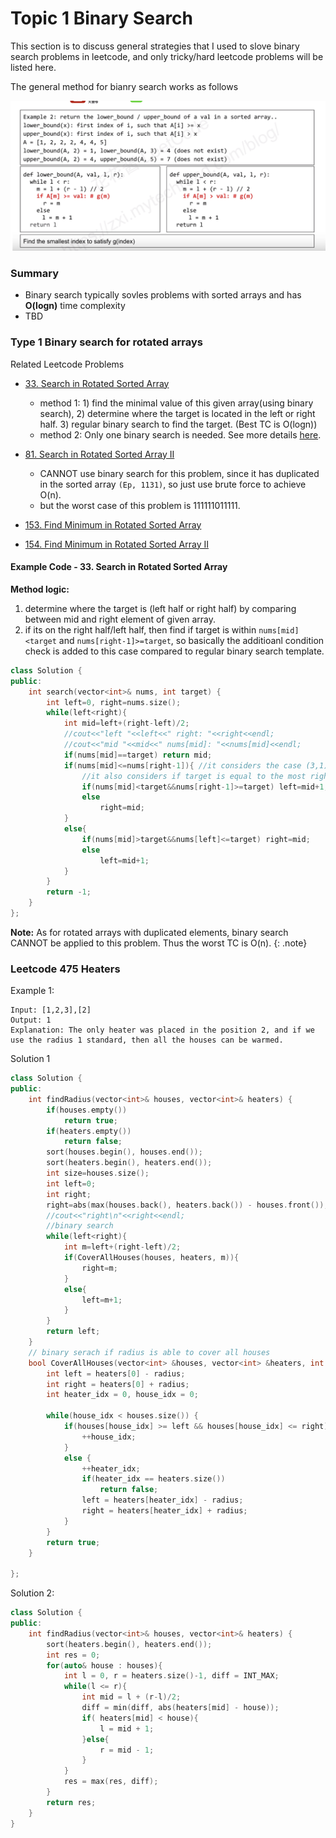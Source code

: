 # Topic 1 Binary Search

This section is to discuss general strategies that I used to slove binary search problems in leetcode, and only tricky/hard leetcode problems will be listed here. 

The general method for bianry search works as follows

![Binary search](./binary_search.png "Binary search approach")

### Summary

* Binary search typically sovles problems with sorted arrays and has **O(logn)** time complexity
* TBD


### Type 1 Binary search for rotated arrays
Related Leetcode Problems
- [33. Search in Rotated Sorted Array](https://leetcode.com/problems/search-in-rotated-sorted-array/)
    * method 1: 1) find the minimal value of this given array(using binary search), 2) determine where the target is located in the left or right half. 3) regular binary search to find the target. (Best TC is O(logn))
    * method 2: Only one binary search is needed. See more details [here](https://www.cnblogs.com/grandyang/p/4325648.html). 

- [81. Search in Rotated Sorted Array II](https://leetcode.com/problems/search-in-rotated-sorted-array-ii/)
    * CANNOT use binary search for this problem, since it has duplicated in the sorted array `(Ep, 1131)`, so just use brute force to achieve O(n).
    * but the worst case of this problem is 111111011111. 
- [153. Find Minimum in Rotated Sorted Array](https://leetcode.com/problems/find-minimum-in-rotated-sorted-array/)
- [154. Find Minimum in Rotated Sorted Array II](https://leetcode.com/problems/find-minimum-in-rotated-sorted-array-ii/)
#### Example Code - 33. Search in Rotated Sorted Array
**Method logic:**
1. determine where the target is (left half or right half) by comparing between mid and right element of given array. 
2. if its on the right half/left half, then find if target is within `nums[mid]<target` and `nums[right-1]>=target`, so basically the additioanl condition check is added to this case compared to regular binary search template. 
```cpp
class Solution {
public:
    int search(vector<int>& nums, int target) {
        int left=0, right=nums.size();
        while(left<right){
            int mid=left+(right-left)/2;
            //cout<<"left "<<left<<" right: "<<right<<endl;
            //cout<<"mid "<<mid<<" nums[mid]: "<<nums[mid]<<endl;
            if(nums[mid]==target) return mid;
            if(nums[mid]<=nums[right-1]){ //it considers the case (3,1), so has '=';
                //it also considers if target is equal to the most right element. 
                if(nums[mid]<target&&nums[right-1]>=target) left=mid+1;
                else
                    right=mid;
            }
            else{
                if(nums[mid]>target&&nums[left]<=target) right=mid;
                else
                    left=mid+1;
            }
        }
        return -1;
    }
};
```

**Note:**
As for rotated arrays with duplicated elements, binary search CANNOT be applied to this problem. Thus the worst TC is O(n). {: .note}



### Leetcode 475 Heaters

Example 1:
```
Input: [1,2,3],[2]
Output: 1
Explanation: The only heater was placed in the position 2, and if we use the radius 1 standard, then all the houses can be warmed.
```
Solution 1
```cpp
class Solution {
public:
    int findRadius(vector<int>& houses, vector<int>& heaters) {
        if(houses.empty())
            return true;
        if(heaters.empty())
            return false;
        sort(houses.begin(), houses.end());
        sort(heaters.begin(), heaters.end());
        int size=houses.size();
        int left=0;
        int right;
        right=abs(max(houses.back(), heaters.back()) - houses.front());
        //cout<<"right\n"<<right<<endl;
        //binary search
        while(left<right){
            int m=left+(right-left)/2;
            if(CoverAllHouses(houses, heaters, m)){
                right=m;
            }
            else{
                left=m+1;
            }
        }
        return left;
    }
    // binary serach if radius is able to cover all houses
    bool CoverAllHouses(vector<int> &houses, vector<int> &heaters, int radius){
        int left = heaters[0] - radius;
        int right = heaters[0] + radius;
        int heater_idx = 0, house_idx = 0;
        
        while(house_idx < houses.size()) {
            if(houses[house_idx] >= left && houses[house_idx] <= right) {
                ++house_idx;
            }
            else {
                ++heater_idx;
                if(heater_idx == heaters.size())
                    return false;
                left = heaters[heater_idx] - radius;
                right = heaters[heater_idx] + radius;
            }
        }
        return true;
    }
    
};
```
Solution 2:
```cpp
class Solution {
public:
    int findRadius(vector<int>& houses, vector<int>& heaters) {
        sort(heaters.begin(), heaters.end());
        int res = 0;
        for(auto& house : houses){
            int l = 0, r = heaters.size()-1, diff = INT_MAX;
            while(l <= r){
                int mid = l + (r-l)/2;
                diff = min(diff, abs(heaters[mid] - house));
                if( heaters[mid] < house){
                    l = mid + 1;
                }else{
                    r = mid - 1;
                }
            }
            res = max(res, diff);
        }
        return res;
    }
}
```
